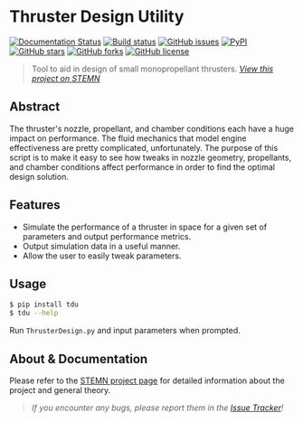 # Thruster Design Utility
[![Documentation Status](https://readthedocs.org/projects/thrusterdesign/badge/?version=latest)](http://thrusterdesign.readthedocs.io/en/latest/?badge=latest)
[![Build status](https://travis-ci.org/runphilrun/TDU.svg?style=flat-square)](https://travis-ci.org/runphilrun/TDU)
[![GitHub issues](https://img.shields.io/github/issues/runphilrun/TDU.svg)](https://github.com/runphilrun/TDU/issues)
[![PyPI](https://img.shields.io/pypi/v/tdu.svg?style=flat-square)](https://pypi.python.org/pypi/tdu)
[![GitHub stars](https://img.shields.io/github/stars/runphilrun/TDU.svg)](https://github.com/runphilrun/TDU/stargazers)
[![GitHub forks](https://img.shields.io/github/forks/runphilrun/TDU.svg)](https://github.com/runphilrun/TDU/network)
[![GitHub license](https://img.shields.io/badge/license-Apache%202-blue.svg)](https://raw.githubusercontent.com/runphilrun/TDU/master/LICENSE.md)


> Tool to aid in design of small monopropellant thrusters. *[View this project on STEMN](http://stemn.com/projects/thruster-design-tool)*

## Abstract
The thruster's nozzle, propellant, and chamber conditions each have a huge impact on performance. The fluid mechanics that model engine effectiveness are pretty complicated, unfortunately. The purpose of this script is to make it easy to see how tweaks in nozzle geometry, propellants, and chamber conditions affect performance in order to find the optimal design solution.

## Features
* Simulate the performance of a thruster in space for a given set of parameters and output performance metrics.
* Output simulation data in a useful manner.
* Allow the user to easily tweak parameters.

## Usage
```bash
$ pip install tdu
$ tdu --help
```
Run `ThrusterDesign.py` and input parameters when prompted.

## About & Documentation
Please refer to the [STEMN project page](http://stemn.com/projects/thruster-design-tool) for detailed information about the project and general theory.

> *If you encounter any bugs, please report them in the [Issue Tracker](https://github.com/runphilrun/ThrusterDesign/issues)!*
